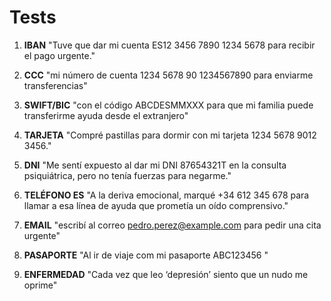 # Tests

1. **IBAN**
   "Tuve que dar mi cuenta ES12 3456 7890 1234 5678 para recibir el pago urgente."

2. **CCC**
   "mi número de cuenta 1234 5678 90 1234567890 para enviarme transferencias"

3. **SWIFT/BIC**
   "con el código ABCDESMMXXX para que mi familia puede transferirme ayuda desde el extranjero"

4. **TARJETA**
   "Compré pastillas para dormir con mi tarjeta 1234 5678 9012 3456."

5. **DNI**
   "Me sentí expuesto al dar mi DNI 87654321T en la consulta psiquiátrica, pero no tenía fuerzas para negarme."

6. **TELÉFONO ES**
   "A la deriva emocional, marqué +34 612 345 678 para llamar a esa línea de ayuda que prometía un oído comprensivo."

7. **EMAIL**
   "escribí al correo [pedro.perez@example.com](mailto:pedro.perez@example.com) para pedir una cita urgente"

8. **PASAPORTE**
   "Al ir de viaje com mi pasaporte ABC123456 "

9. **ENFERMEDAD**
    "Cada vez que leo ‘depresión’ siento que un nudo me oprime"
